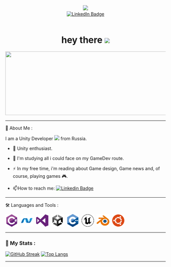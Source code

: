 <div id="header" align="center">
  <img src="https://media.giphy.com/media/4T3tuAa2WLJJEF8DSr/giphy.gif" width="100"/>
</div>
<div id="badges" align="center">
  <a href="https://www.linkedin.com/in/sergei-mazurenko-786245225/">
    <img src="https://img.shields.io/badge/LinkedIn-blue?style=for-the-badge&logo=linkedin&logoColor=white" alt="LinkedIn Badge"/>
  </a>
<!--   <a href="https://www.youtube.com/channel/UCy7RA249ouL4YX33VLWzaEA">
    <img src="https://img.shields.io/badge/YouTube-red?style=for-the-badge&logo=youtube&logoColor=white" alt="Youtube Badge"/>
  </a>
  <a href="https://twitter.com/Tc1x1">
    <img src="https://img.shields.io/badge/Twitter-blue?style=for-the-badge&logo=twitter&logoColor=white" alt="Twitter Badge"/>
  </a> -->
</div>
<div align="center">
  <img src="https://komarev.com/ghpvc/?username=Cennei&style=flat-square&color=blue"  alt=""/>
</div>
<h1 align="center">
  hey there
  <img src="https://media.giphy.com/media/hvRJCLFzcasrR4ia7z/giphy.gif" width="30px"/>
</h1>
<div align="center">
  <img src="https://img.freepik.com/free-photo/yellow-gold-oil-paint-abstract-background-oil-paint-yellow-gold-oil-paint-background-yellow-gold-marble-pattern-texture-abstract-background_1258-103559.jpg?w=2000" width="850" height="200"/>
</div>

 ---
 
:hamster: About Me :<div/>
I am a Unity Developer <img src="https://media.giphy.com/media/WUlplcMpOCEmTGBtBW/giphy.gif" width="30"> from Russia.
<div/>

- :checkered_flag: Unity enthusiast.

- :seedling: I'm studying all i could face on my GameDev route.

- :zap: In my free time, i'm reading about Game design, Game news and, of course, playing games :video_game:.

- :mailbox:How to reach me: [![Linkedin Badge](https://img.shields.io/badge/-Sergei-blue?style=flat&logo=Linkedin&logoColor=white)](https://www.linkedin.com/in/sergei-mazurenko-786245225/)

---

:hammer_and_wrench: Languages and Tools :
<div>
  <img src="https://github.com/devicons/devicon/blob/master/icons/csharp/csharp-original.svg" title="Java" alt="Java" width="40" height="40"/>&nbsp;
  <img src="https://github.com/devicons/devicon/blob/master/icons/dot-net/dot-net-original.svg" title="Java" alt="Java" width="40" height="40"/>&nbsp;
  <img src="https://github.com/devicons/devicon/blob/master/icons/visualstudio/visualstudio-plain.svg" title="Java" alt="Java" width="40" height="40"/>&nbsp;
  <img src="https://github.com/devicons/devicon/blob/master/icons/unity/unity-original.svg" title="Java" alt="Java" width="40" height="40"/>&nbsp;
  <img src="https://github.com/devicons/devicon/blob/master/icons/cplusplus/cplusplus-original.svg" title="Java" alt="Java" width="40" height="40"/>&nbsp;
  <img src="https://github.com/devicons/devicon/blob/master/icons/unrealengine/unrealengine-original.svg" title="Java" alt="Java" width="40" height="40"/>&nbsp;
  <img src="https://github.com/devicons/devicon/blob/master/icons/blender/blender-original.svg" title="Java" alt="Java" width="40" height="40"/>&nbsp;
  <img src="https://github.com/devicons/devicon/blob/master/icons/ubuntu/ubuntu-plain.svg" title="Java" alt="Java" width="40" height="40"/>&nbsp;
</div>

---

### :nazar_amulet:	 My Stats :
[![GitHub Streak](http://github-readme-streak-stats.herokuapp.com?user=Cennei&theme=yellowdark&border_radius=6)](https://git.io/streak-stats)
[![Top Langs](https://github-readme-stats.vercel.app/api/top-langs/?username=Cennei&layout=compact&theme=highcontrast )](https://github.com/anuraghazra/github-readme-stats)

---

<!-- :writing_hand: Blog Posts :
<!-- BLOG-POST-LIST:START -->

<!-- BLOG-POST-LIST:END -->

